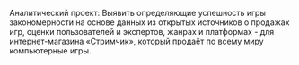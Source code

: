 Аналитический проект:
Выявить определяющие успешность игры закономерности на основе данных из открытых источников о продажах игр, оценки пользователей и экспертов, жанрах и платформах - для интернет-магазина «Стримчик», который продаёт по всему миру компьютерные игры. 
